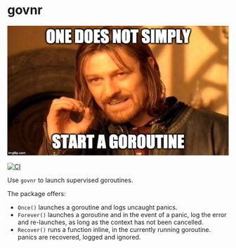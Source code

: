 # govnr
![alt text](https://raw.githubusercontent.com/orbs-network/govnr/master/one-does-not-simply.jpg)


[![CI](https://circleci.com/gh/orbs-network/govnr/tree/master.svg?style=svg)](https://circleci.com/gh/orbs-network/govnr/tree/master)

Use `govnr` to launch supervised goroutines. 

The package offers:
* `Once()` launches a goroutine and logs uncaught panics.
* `Forever()` launches a goroutine and in the event of a panic, log the error and re-launches, as long as the context has not been cancelled.
* `Recover()` runs a function inline, in the currently running goroutine. panics are recovered, logged and ignored.
